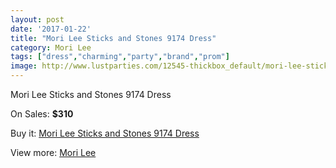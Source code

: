 ```yaml
---
layout: post
date: '2017-01-22'
title: "Mori Lee Sticks and Stones 9174 Dress"
category: Mori Lee
tags: ["dress","charming","party","brand","prom"]
image: http://www.lustparties.com/12545-thickbox_default/mori-lee-sticks-and-stones-9174-dress.jpg
---
```

Mori Lee Sticks and Stones 9174 Dress

On Sales: **$310**
<a href="https://www.lustparties.com/en/mori-lee/4672-mori-lee-sticks-and-stones-9174-dress.html"><amp-img layout="responsive" width="600" height="600" src="//www.lustparties.com/12545-thickbox_default/mori-lee-sticks-and-stones-9174-dress.jpg" alt="Mori Lee Sticks and Stones 9174 Dress 0" /></a>
<a href="https://www.lustparties.com/en/mori-lee/4672-mori-lee-sticks-and-stones-9174-dress.html"><amp-img layout="responsive" width="600" height="600" src="//www.lustparties.com/12547-thickbox_default/mori-lee-sticks-and-stones-9174-dress.jpg" alt="Mori Lee Sticks and Stones 9174 Dress 1" /></a>
<a href="https://www.lustparties.com/en/mori-lee/4672-mori-lee-sticks-and-stones-9174-dress.html"><amp-img layout="responsive" width="600" height="600" src="//www.lustparties.com/12546-thickbox_default/mori-lee-sticks-and-stones-9174-dress.jpg" alt="Mori Lee Sticks and Stones 9174 Dress 2" /></a>

Buy it: [Mori Lee Sticks and Stones 9174 Dress](https://www.lustparties.com/en/mori-lee/4672-mori-lee-sticks-and-stones-9174-dress.html "Mori Lee Sticks and Stones 9174 Dress")

View more: [Mori Lee](https://www.lustparties.com/en/26-mori-lee "Mori Lee")